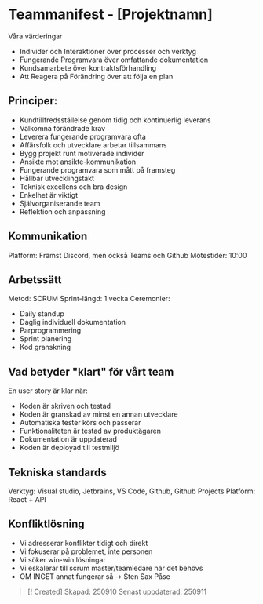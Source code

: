 # Teammanifest - [Projektnamn]

Våra värderingar
- Individer och Interaktioner över processer och verktyg
- Fungerande Programvara över omfattande dokumentation
- Kundsamarbete över kontraktsförhandling
- Att Reagera på Förändring över att följa en plan

## Principer:
-  Kundtillfredsställelse genom tidig och kontinuerlig leverans
-  Välkomna förändrade krav
-  Leverera fungerande programvara ofta
-  Affärsfolk och utvecklare arbetar tillsammans
-  Bygg projekt runt motiverade individer
-  Ansikte mot ansikte-kommunikation
-  Fungerande programvara som mått på framsteg
-  Hållbar utvecklingstakt
-  Teknisk excellens och bra design
-  Enkelhet är viktigt
-  Självorganiserande team
-  Reflektion och anpassning

## Kommunikation
Platform: Främst Discord, men också Teams och Github
Mötestider: 10:00

## Arbetssätt
Metod: SCRUM
Sprint-längd: 1 vecka
Ceremonier: 
- Daily standup
- Daglig individuell dokumentation
- Parprogrammering
- Sprint planering
- Kod granskning

## Vad betyder "klart" för vårt team
En user story är klar när:
- Koden är skriven och testad
- Koden är granskad av minst en annan utvecklare
- Automatiska tester körs och passerar
- Funktionaliteten är testad av produktägaren
- Dokumentation är uppdaterad
- Koden är deployad till testmiljö

## Tekniska standards
Verktyg: Visual studio, Jetbrains, VS Code, Github, Github Projects
Platform: React + API

## Konfliktlösning
- Vi adresserar konflikter tidigt och direkt
- Vi fokuserar på problemet, inte personen
- Vi söker win-win lösningar
- Vi eskalerar till scrum master/teamledare när det behövs
- OM INGET annat fungerar så -> Sten Sax Påse


> [! Created]
> Skapad: 250910
> Senast uppdaterad: 250911
